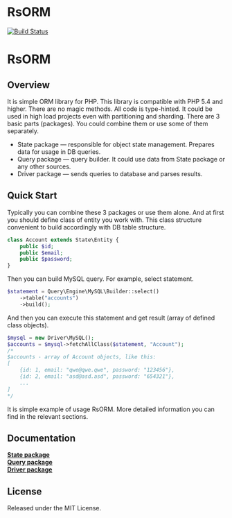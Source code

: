 # RsORM

[![Build Status](https://travis-ci.org/roistat/php-orm.svg?branch=master)](https://travis-ci.org/roistat/php-orm)

# RsORM

## Overview

It is simple ORM library for PHP. This library is compatible with PHP 5.4 and higher. There are no magic methods. All code is type-hinted. It could be used in high load projects even with partitioning and sharding. There are 3 basic parts (packages). You could combine them or use some of them separately.

 - State package — responsible for object state management. Prepares data for usage in DB queries.
 - Query package — query builder. It could use data from State package or any other sources.
 - Driver package — sends queries to database and parses results.

## Quick Start

Typically you can combine these 3 packages or use them alone. And at first you should define class of entity you work with. This class structure convenient to build accordingly with DB table structure.

```php
class Account extends State\Entity {
	public $id;
	public $email;
	public $password;
}
```

Then you can build MySQL query. For example, select statement.

```php
$statement = Query\Engine\MySQL\Builder::select()
	->table("accounts")
    ->build();
```

And then you can execute this statement and get result (array of defined class objects).

```php
$mysql = new Driver\MySQL();
$accounts = $mysql->fetchAllClass($statement, "Account");
/*
$accounts - array of Account objects, like this:
[
	{id: 1, email: "qwe@qwe.qwe", password: "123456"},
	{id: 2, email: "asd@asd.asd", password: "654321"},
	...
]
*/
```

It is simple example of usage RsORM. More detailed information you can find in the relevant sections.

## Documentation

[**State package**](state.md)  
[**Query package**](query.md)  
[**Driver package**](driver-mysql.md)  

## License

Released under the MIT License.
